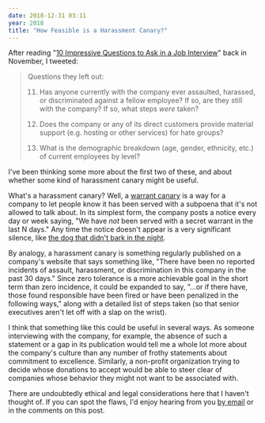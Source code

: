 ```yaml
---
date: 2018-12-31 03:11
year: 2018
title: "How Feasible is a Harassment Canary?"
---
```


After reading "[10 Impressive Questions to Ask in a Job Interview](https://www.thecut.com/article/questions-to-ask-in-a-job-interview.html)"
back in November,
I tweeted:

> Questions they left out:
> 
> 11. Has anyone currently with the company ever assaulted, harassed, or discriminated against a fellow employee?
> If so, are they still with the company? If so, what steps *were* taken?
>
> 12. Does the company or any of its direct customers provide material support (e.g. hosting or other services) for hate groups?
>
> 13. What is the demographic breakdown (age, gender, ethnicity, etc.) of current employees by level?

I've been thinking some more about the first two of these,
and about whether some kind of harassment canary might be useful.

What's a harassment canary?
Well, a [warrant canary](https://en.wikipedia.org/wiki/Warrant_canary)
is a way for a company to let people know it has been served with a subpoena
that it's not allowed to talk about.
In its simplest form,
the company posts a notice every day or week saying,
"We have *not* been served with a secret warrant in the last N days."
Any time the notice doesn't appear is a very significant silence,
like [the dog that didn't bark in the night](https://en.wikipedia.org/wiki/The_Adventure_of_Silver_Blaze).

By analogy,
a harassment canary is something regularly published on a company's website that says something like,
"There have been no reported incidents of assault, harassment, or discrimination in this company in the past 30 days."
Since zero tolerance is a more achievable goal in the short term than zero incidence,
it could be expanded to say,
"...or if there have, those found responsible have been fired
or have been penalized in the following ways,"
along with a detailed list of steps taken
(so that senior executives aren't let off with a slap on the wrist).

I think that something like this could be useful in several ways.
As someone interviewing with the company,
for example,
the absence of such a statement
or a gap in its publication
would tell me a whole lot more about the company's culture
than any number of frothy statements about commitment to excellence.
Similarly,
a non-profit organization trying to decide whose donations to accept
would be able to steer clear of companies whose behavior they might not want to be associated with.

There are undoubtedly ethical and legal considerations here that I haven't thought of.
If you can spot the flaws,
I'd enjoy hearing from you [by email](mailto:{{site.author.email}})
or in the comments on this post.
